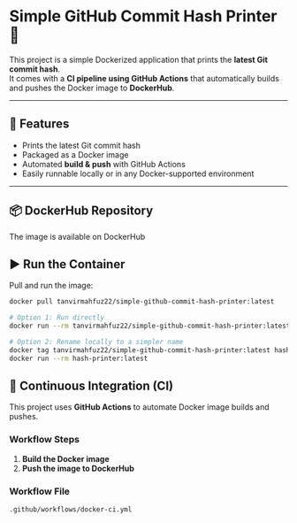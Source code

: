 # Simple GitHub Commit Hash Printer 🐳

This project is a simple Dockerized application that prints the **latest Git commit hash**.  
It comes with a **CI pipeline using GitHub Actions** that automatically builds and pushes the Docker image to **DockerHub**.

---

## 🚀 Features

- Prints the latest Git commit hash
- Packaged as a Docker image
- Automated **build & push** with GitHub Actions
- Easily runnable locally or in any Docker-supported environment

---

## 📦 DockerHub Repository

The image is available on DockerHub

## ▶️ Run the Container

Pull and run the image:

```bash
docker pull tanvirmahfuz22/simple-github-commit-hash-printer:latest

# Option 1: Run directly
docker run --rm tanvirmahfuz22/simple-github-commit-hash-printer:latest

# Option 2: Rename locally to a simpler name
docker tag tanvirmahfuz22/simple-github-commit-hash-printer:latest hash-printer:latest
docker run --rm hash-printer:latest
```

## 🔄 Continuous Integration (CI)

This project uses **GitHub Actions** to automate Docker image builds and pushes.

### Workflow Steps

1. **Build the Docker image**
2. **Push the image to DockerHub**

### Workflow File

```text
.github/workflows/docker-ci.yml
```
